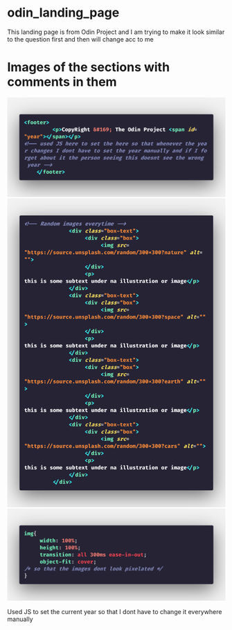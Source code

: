 # odin_landing_page
This landing page is from Odin Project and  I am trying to make it look similar to the question first and then will change acc to me

# Images of the sections with comments in them
![](polacode/Screenshot%202022-03-28%20133805.png)
![](polacode/Screenshot%202022-03-28%20133806.png)
![](polacode/Screenshot%202022-03-28%20133807.png)

Used JS to set the current year so that I dont have to change it everywhere manually
